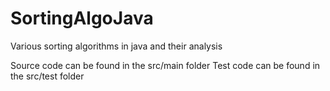 # SortingAlgoJava
Various sorting algorithms in java and their analysis 

Source code can be found in the src/main folder
Test code can be found in the src/test folder
